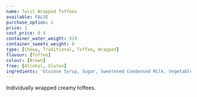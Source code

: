 ```yaml
---
name: Twist Wrapped Toffees
available: FALSE
purchase_option: 1
price: 1
cost_price: 0.4
container_water_weight: 919
container_sweets_weight: 0
type: [Chewy, Traditional, Toffee, Wrapped]
flavour: [Toffee]
colour: [Brown]
free: [Alcohol, Gluten]
ingredients: 'Glucose Syrup, Sugar, Sweetened Condensed Milk, Vegetable Oil, Butter, Salt, Emulsifier: E471; Flavourings'
---
```

Individually wrapped creamy toffees.
